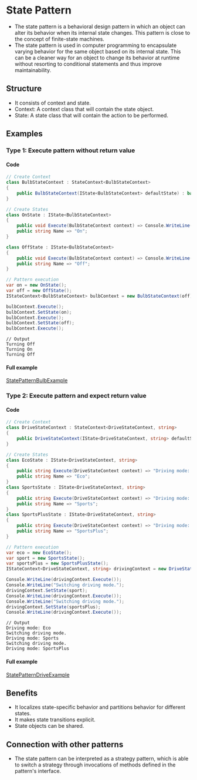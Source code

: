 ﻿
# State Pattern

- The state pattern is a behavioral design pattern in which an object can alter its behavior when its internal state changes. This pattern is close to the concept of finite-state machines.
- The state pattern is used in computer programming to encapsulate varying behavior for the same object based on its internal state. This can be a cleaner way for an object to change its behavior at runtime without resorting to conditional statements and thus improve maintainability.

## Structure
- It consists of context and state.
- Context: A context class that will contain the state object.
- State: A state class that will contain the action to be performed.

## Examples

### Type 1: Execute pattern without return value

#### Code

```csharp
// Create Context
class BulbStateContext : StateContext<BulbStateContext>
{
    public BulbStateContext(IState<BulbStateContext> defaultState) : base(defaultState) { }
}

// Create States
class OnState : IState<BulbStateContext>
{
    public void Execute(BulbStateContext context) => Console.WriteLine("Turning " + Name);
    public string Name => "On";
}

class OffState : IState<BulbStateContext>
{
    public void Execute(BulbStateContext context) => Console.WriteLine("Turning " + Name);
    public string Name => "Off";
}

// Pattern execution
var on = new OnState();
var off = new OffState();
IStateContext<BulbStateContext> bulbContext = new BulbStateContext(off);

bulbContext.Execute();
bulbContext.SetState(on);
bulbContext.Execute();
bulbContext.SetState(off);
bulbContext.Execute();
```
```
// Output
Turning Off
Turning On
Turning Off
```

#### Full example

[StatePatternBulbExample](./../../GofConsoleApp/Examples/Behavioral/StatePattern/StatePatternBulbExample.cs)


### Type 2: Execute pattern and expect return value

#### Code
    
```csharp
// Create Context
class DriveStateContext : StateContext<DriveStateContext, string>
{
    public DriveStateContext(IState<DriveStateContext, string> defaultState) : base(defaultState) { }
}

// Create States
class EcoState : IState<DriveStateContext, string>
{
    public string Execute(DriveStateContext context) => "Driving mode: " + Name;
    public string Name => "Eco";
}
class SportsState : IState<DriveStateContext, string>
{
    public string Execute(DriveStateContext context) => "Driving mode: " + Name;
    public string Name => "Sports";
}
class SportsPlusState : IState<DriveStateContext, string>
{
    public string Execute(DriveStateContext context) => "Driving mode: " + Name;
    public string Name => "SportsPlus";
}

// Pattern execution
var eco = new EcoState();
var sport = new SportsState();
var sportsPlus = new SportsPlusState();
IStateContext<DriveStateContext, string> drivingContext = new DriveStateContext(eco);

Console.WriteLine(drivingContext.Execute());
Console.WriteLine("Switching driving mode.");
drivingContext.SetState(sport);
Console.WriteLine(drivingContext.Execute());
Console.WriteLine("Switching driving mode.");
drivingContext.SetState(sportsPlus);
Console.WriteLine(drivingContext.Execute());
```
```
// Output
Driving mode: Eco
Switching driving mode.
Driving mode: Sports
Switching driving mode.
Driving mode: SportsPlus
```

#### Full example

[StatePatternDriveExample](./../../GofConsoleApp/Examples/Behavioral/StatePattern/StatePatternDriveExample.cs)


## Benefits
- It localizes state-specific behavior and partitions behavior for different states.
- It makes state transitions explicit.
- State objects can be shared.

## Connection with other patterns
- The state pattern can be interpreted as a strategy pattern, which is able to switch a strategy through invocations of methods defined in the pattern's interface.